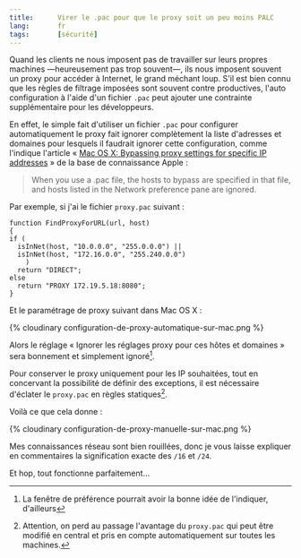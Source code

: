 ```yaml
---
title:      Virer le .pac pour que le proxy soit un peu moins PALC
lang:       fr
tags:       [sécurité]
---
```


Quand les clients ne nous imposent pas de travailler sur leurs propres machines —heureusement pas trop souvent—, ils nous imposent souvent un proxy pour accéder à Internet, le grand méchant loup. S'il est bien connu que les règles de filtrage imposées sont souvent contre productives, l'auto configuration à l'aide d'un fichier `.pac` peut ajouter une contrainte supplémentaire pour les développeurs.

En effet, le simple fait d'utiliser un fichier `.pac` pour configurer automatiquement le proxy fait ignorer complètement la liste d'adresses et domaines pour lesquels il faudrait ignorer cette configuration, comme l'indique l'article « [Mac OS X: Bypassing proxy settings for specific IP addresses](http://support.apple.com/kb/ht4654) » de la base de connaissance Apple :

> When you use a .pac file, the hosts to bypass are specified in that file, and hosts listed in the Network preference pane are ignored.

Par exemple, si j'ai le fichier `proxy.pac` suivant :

```
function FindProxyForURL(url, host)
{
if (
  isInNet(host, "10.0.0.0", "255.0.0.0") ||
  isInNet(host, "172.16.0.0", "255.240.0.0")
    )
  return "DIRECT";
else
  return "PROXY 172.19.5.18:8080";
}
```

Et le paramétrage de proxy suivant dans Mac OS X :

{% cloudinary configuration-de-proxy-automatique-sur-mac.png %}

Alors le réglage « Ignorer les réglages proxy pour ces hôtes et domaines » sera bonnement et simplement ignoré[^1].

Pour conserver le proxy uniquement pour les IP souhaitées, tout en concervant la possibilité de définir des exceptions, il est nécessaire d'éclater le `proxy.pac` en règles statiques[^2].

Voilà ce que cela donne :

{% cloudinary configuration-de-proxy-manuelle-sur-mac.png %}

Mes connaissances réseau sont bien rouillées, donc je vous laisse expliquer en commentaires la signification exacte des `/16` et `/24`.

Et hop, tout fonctionne parfaitement…

[^1]: La fenêtre de préférence pourrait avoir la bonne idée de l'indiquer, d'ailleurs

[^2]: Attention, on perd au passage l'avantage du `proxy.pac` qui peut être modifié en central et pris en compte automatiquement sur toutes les machines.
